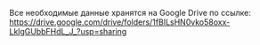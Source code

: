 Все необходимые данные хранятся на Google Drive по ссылке:  
https://drive.google.com/drive/folders/1fBILsHN0vko58oxx-LklgGUbbFHdL_J_?usp=sharing 
